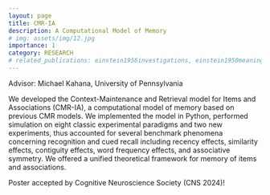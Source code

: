 ```yaml
---
layout: page
title: CMR-IA
description: A Computational Model of Memory
# img: assets/img/12.jpg
importance: 1
category: RESEARCH
# related_publications: einstein1956investigations, einstein1950meaning
---
```


Advisor: Michael Kahana, University of Pennsylvania

We developed the Context-Maintenance and Retrieval model for Items and Associations (CMR-IA), a computational model of memory based on previous CMR models. We implemented the model in Python, performed simulation on eight classic experimental paradigms and two new experiments, thus accounted for several benchmark phenomena concerning recognition and cued recall including recency effects, similarity effects, contiguity effects, word frequency effects, and associative symmetry. We offered a unified theoretical framework for memory of items and associations.

Poster accepted by Cognitive Neuroscience Society (CNS 2024)!
